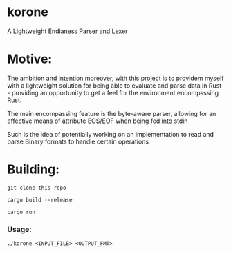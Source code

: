 # korone
A Lightweight Endianess Parser and Lexer

# Motive:

The ambition and intention moreover, with this project is to providem myself with a lightweight solution for being able
to evaluate and parse data in Rust - providing an opportunity to get a feel for the environment encompsssing Rust.

The main encompassing feature is the byte-aware parser, allowing for an effective means of attribute EOS/EOF when being fed into stdin

Such is the idea of potentially working on an implementation to read and parse Binary formats to handle certain operations

# Building:

```
git clone this repo

cargo build --release

cargo run
```

### Usage:

``./korone <INPUT_FILE> <OUTPUT_FMT>`` 
